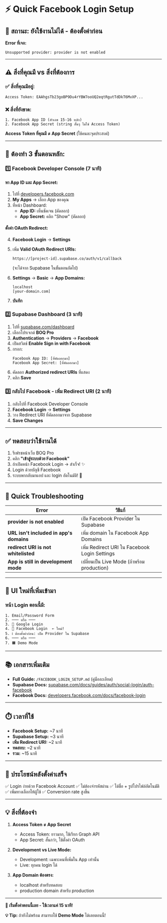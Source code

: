 # ⚡ Quick Facebook Login Setup

## 🚨 สถานะ: ยังใช้งานไม่ได้ - ต้องตั้งค่าก่อน

**Error ที่เจอ:**
```
Unsupported provider: provider is not enabled
```

---

## ⚠️ สิ่งที่คุณมี vs สิ่งที่ต้องการ

### ✅ สิ่งที่คุณมีอยู่:
```
Access Token: EAAhgsTb23goBP9Du4rYBW7ooUQ2eqtRgutTdDkT6MvXP...
```

### ❌ สิ่งที่ยังขาด:
```
1. Facebook App ID (ตัวเลข 15-16 หลัก)
2. Facebook App Secret (string สั้นๆ ไม่ใช่ Access Token)
```

**Access Token ที่คุณมี ≠ App Secret** (ใช้คนละจุดประสงค์)

---

## 🎯 ต้องทำ 3 ขั้นตอนหลัก:

### 1️⃣ Facebook Developer Console (7 นาที)

#### หา App ID และ App Secret:
1. ไปที่ [developers.facebook.com](https://developers.facebook.com/)
2. **My Apps** → เลือก App ของคุณ
3. ที่หน้า Dashboard:
   - **App ID:** เห็นชัดเจน (คัดลอก)
   - **App Secret:** คลิก "Show" (คัดลอก)

#### ตั้งค่า OAuth Redirect:
4. **Facebook Login** → **Settings**
5. เพิ่ม **Valid OAuth Redirect URIs:**
   ```
   https://[project-id].supabase.co/auth/v1/callback
   ```
   (จะได้จาก Supabase ในขั้นตอนถัดไป)

6. **Settings** → **Basic** → **App Domains:**
   ```
   localhost
   [your-domain.com]
   ```

7. **บันทึก**

### 2️⃣ Supabase Dashboard (3 นาที)

1. ไปที่ [supabase.com/dashboard](https://supabase.com/dashboard)
2. เลือกโปรเจกต์ **BOQ Pro**
3. **Authentication** → **Providers** → **Facebook**
4. เปิดสวิตช์ **Enable Sign in with Facebook**
5. กรอก:
   ```
   Facebook App ID: [ที่คัดลอกมา]
   Facebook App Secret: [ที่คัดลอกมา]
   ```
6. คัดลอก **Authorized redirect URIs** ที่แสดง
7. คลิก **Save**

### 3️⃣ กลับไป Facebook - เพิ่ม Redirect URI (2 นาที)

1. กลับไปที่ Facebook Developer Console
2. **Facebook Login** → **Settings**
3. วาง Redirect URI ที่คัดลอกมาจาก Supabase
4. **Save Changes**

---

## ✅ ทดสอบว่าใช้งานได้

1. รีเฟรชหน้าเว็บ BOQ Pro
2. คลิก **"เข้าสู่ระบบด้วย Facebook"**
3. ถ้าเปิดหน้า Facebook Login → สำเร็จ! ✨
4. Login ด้วยบัญชี Facebook
5. ระบบพากลับมาแอป และ login อัตโนมัติ! 🎉

---

## 🐛 Quick Troubleshooting

| Error | วิธีแก้ |
|-------|---------|
| **provider is not enabled** | เปิด Facebook Provider ใน Supabase |
| **URL isn't included in app's domains** | เพิ่ม domain ใน Facebook App Domains |
| **redirect URI is not whitelisted** | เพิ่ม Redirect URI ใน Facebook Login Settings |
| **App is still in development mode** | เปลี่ยนเป็น Live Mode (ถ้าพร้อม production) |

---

## 📱 UI ใหม่ที่เพิ่มเข้ามา

### หน้า Login ตอนนี้มี:
```
1. Email/Password Form
2. ─── หรือ ───
3. 🔴 Google Login
4. 🔵 Facebook Login  ← ใหม่!
5. ℹ️ ต้องตั้งค่าก่อน: เปิด Provider ใน Supabase
6. ─── หรือ ───
7. 🟧 Demo Mode
```

---

## 📚 เอกสารเพิ่มเติม

- **Full Guide:** `/FACEBOOK_LOGIN_SETUP.md` (คู่มือละเอียด)
- **Supabase Docs:** [supabase.com/docs/guides/auth/social-login/auth-facebook](https://supabase.com/docs/guides/auth/social-login/auth-facebook)
- **Facebook Docs:** [developers.facebook.com/docs/facebook-login](https://developers.facebook.com/docs/facebook-login/)

---

## ⏱️ เวลาที่ใช้

- **Facebook Setup:** ~7 นาที
- **Supabase Setup:** ~3 นาที
- **เพิ่ม Redirect URI:** ~2 นาที
- **ทดสอบ:** ~2 นาที
- **รวม:** ~15 นาที

---

## 🎁 ประโยชน์หลังตั้งค่าเสร็จ

✅ Login ง่ายด้วย Facebook Account
✅ ไม่ต้องจำรหัสผ่าน
✅ ได้ชื่อ + รูปโปรไฟล์อัตโนมัติ
✅ เพิ่มทางเลือกให้ผู้ใช้
✅ Conversion rate สูงขึ้น

---

## 💡 สิ่งที่ต้องจำ

1. **Access Token ≠ App Secret**
   - Access Token: ยาวมาก, ใช้เรียก Graph API
   - App Secret: สั้นกว่า, ใช้ตั้งค่า OAuth

2. **Development vs Live Mode:**
   - Development: เฉพาะคนที่เพิ่มใน App เท่านั้น
   - Live: ทุกคน login ได้

3. **App Domain ต้องตรง:**
   - localhost สำหรับทดสอบ
   - production domain สำหรับ production

---

**🚀 เริ่มตั้งค่าตอนนี้เลย - ใช้เวลาแค่ 15 นาที!**

**💡 Tip:** ถ้ายังไม่พร้อม สามารถใช้ **Demo Mode** ได้เลยตอนนี้!
